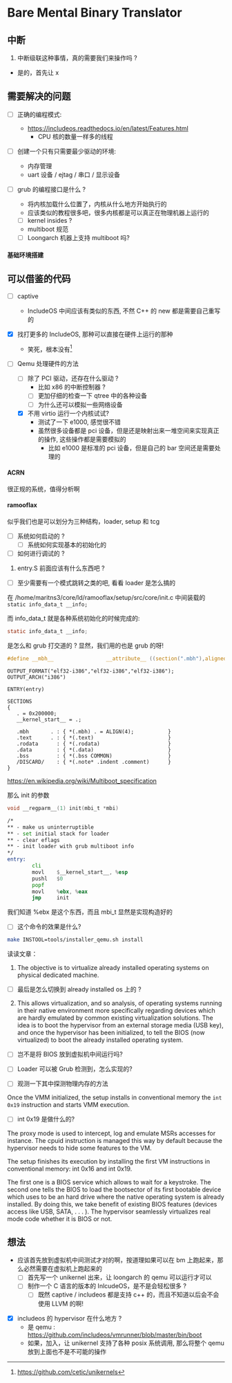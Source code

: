 # Bare Mental Binary Translator

## 中断
1. 中断级联这种事情，真的需要我们来操作吗 ?
  - 是的，首先让 x


## 需要解决的问题
- [ ] 正确的编程模式:
  - https://includeos.readthedocs.io/en/latest/Features.html
    - CPU 核的数量一样多的线程

- [ ] 创建一个只有只需要最少驱动的环境:
  - 内存管理
  - uart 设备 / ejtag / 串口 / 显示设备

- [ ] grub 的编程接口是什么 ?
  - 将内核加载什么位置了，内核从什么地方开始执行的
  - 应该类似的教程很多吧，很多内核都是可以真正在物理机器上运行的
  - [ ] kernel insides ?
  - multiboot 规范
  - [ ] Loongarch 机器上支持 multiboot 吗?

#### 基础环境搭建

## 可以借鉴的代码
- [ ] captive 
   - IncludeOS 中间应该有类似的东西, 不然 C++ 的 new 都是需要自己重写的

- [x] 找打更多的 IncludeOS, 那种可以直接在硬件上运行的那种
    - 笑死，根本没有[^1]
- [ ] Qemu 处理硬件的方法
  - [ ] 除了 PCI 驱动，还存在什么驱动 ?
    - 比如 x86 的中断控制器 ?
    - [ ] 更加仔细的检查一下 qtree 中的各种设备
    - [ ] 为什么还可以模拟一些网络设备
  - [x] 不用 virtio 运行一个内核试试?
    - 测试了一下 e1000, 感觉很不错
    - 虽然很多设备都是 pci 设备，但是还是映射出来一堆空间来实现真正的操作, 这些操作都是需要模拟的
        - 比如 e1000 是标准的 pci 设备，但是自己的 bar 空间还是需要处理的

#### ACRN
很正规的系统，值得分析啊


#### ramooflax
似乎我们也是可以划分为三种结构，loader, setup 和 tcg

- [ ] 系统如何启动的 ?
  - [ ] 系统如何实现基本的初始化的
- [ ] 如何进行调试的 ?

1. entry.S 前面应该有什么东西吧 ?
  - [ ] 至少需要有一个模式跳转之类的吧, 看看 loader 是怎么搞的

在 /home/maritns3/core/ld/ramooflax/setup/src/core/init.c 中间装载的 `static info_data_t __info;`

而 info_data_t 就是各种系统初始化的时候完成的:
```c
static info_data_t __info;
```

是怎么和 grub 打交道的 ?
显然，我们用的也是 grub 的呀!



```c
#define __mbh__                 __attribute__ ((section(".mbh"),aligned(4)))
```

```ld
OUTPUT_FORMAT("elf32-i386","elf32-i386","elf32-i386");
OUTPUT_ARCH("i386")

ENTRY(entry)

SECTIONS
{
   . = 0x200000;
   __kernel_start__ = .;

   .mbh       . : { *(.mbh) . = ALIGN(4);           }
   .text      . : { *(.text)                        }
   .rodata      : { *(.rodata)                      }
   .data        : { *(.data)                        }
   .bss         : { *(.bss COMMON)                  }
   /DISCARD/  	: { *(.note* .indent .comment)      }
}
```

https://en.wikipedia.org/wiki/Multiboot_specification

那么 init 的参数
```c
void __regparm__(1) init(mbi_t *mbi)
```

```asm
/*
** - make us uninterruptible
** - set initial stack for loader
** - clear eflags
** - init loader with grub multiboot info
*/
entry:
        cli
        movl    $__kernel_start__, %esp
        pushl   $0
        popf
        movl    %ebx, %eax
        jmp     init
```
我们知道 %ebx 是这个东西，而且 mbi_t 显然是实现构造好的


- [ ] 这个命令的效果是什么?
```sh
make INSTOOL=tools/installer_qemu.sh install
```




读读文章：
1. The objective is to virtualize already installed operating systems on physical dedicated machine.

- [ ] 最后是怎么切换到 already installed os 上的 ?

2. This allows virtualization, and so analysis, of operating systems running
in their native environment more specifically regarding devices which are
hardly emulated by common existing virtualization solutions.
The idea is to boot the hypervisor from an external storage media (USB
key), and once the hypervisor has been initialized, to tell the BIOS (now
virtualized) to boot the already installed operating system.

- [ ] 岂不是将 BIOS 放到虚拟机中间运行吗?

- [ ] Loader 可以被 Grub 检测到，怎么实现的?

- [ ] 观测一下其中探测物理内存的方法

Once the VMM initialized, the setup installs in conventional memory
the `int 0x19` instruction and starts VMM execution.

- [ ] int 0x19 是做什么的?

The proxy mode is used to intercept, log and emulate MSRs accesses for instance.
The cpuid instruction is managed this way by default because the hypervisor needs to hide some features to the VM.

The setup finishes its execution by installing the first VM instructions in
conventional memory: int 0x16 and int 0x19.

The first one is a BIOS service which allows to wait for a keystroke. The second one tells the
BIOS to load the bootsector of its first bootable device which uses to be
an hard drive where the native operating system is already installed.
By doing this, we take benefit of existing BIOS features (devices access
like USB, SATA, . . . ). The hypervisor seamlessly virtualizes real mode
code whether it is BIOS or not.

## 想法
- 应该首先放到虚拟机中间测试才对的啊，按道理如果可以在 bm 上跑起来，那么必然需要在虚拟机上跑起来的
  - [ ] 首先写一个 unikernel 出来，让 loongarch 的 qemu 可以运行才可以
  - [ ] 制作一个 C 语言的版本的 InlcudeOS，是不是会轻松很多 ?
    - [ ] 既然 captive / includeos 都是支持 c++ 的，而且不知道以后会不会使用 LLVM 的啊!

- [x] includeos 的 hypervisor 在什么地方 ?
  - 是 qemu : https://github.com/includeos/vmrunner/blob/master/bin/boot
  - 如果，加入，让 unikernel 支持了各种 posix 系统调用, 那么将整个 qemu 放到上面也不是不可能的操作

[^1]: https://github.com/cetic/unikernels
